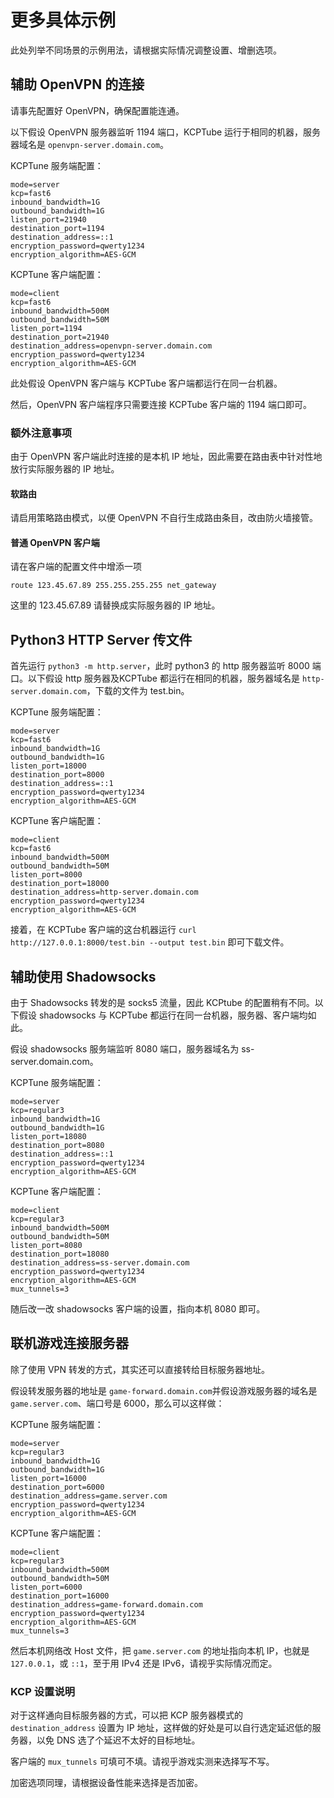 # 更多具体示例

此处列举不同场景的示例用法，请根据实际情况调整设置、增删选项。

## 辅助 OpenVPN 的连接
请事先配置好 OpenVPN，确保配置能连通。

以下假设 OpenVPN 服务器监听 1194 端口，KCPTube 运行于相同的机器，服务器域名是 `openvpn-server.domain.com`。

KCPTune 服务端配置：
```
mode=server
kcp=fast6
inbound_bandwidth=1G
outbound_bandwidth=1G
listen_port=21940
destination_port=1194
destination_address=::1
encryption_password=qwerty1234
encryption_algorithm=AES-GCM
```

KCPTune 客户端配置：
```
mode=client
kcp=fast6
inbound_bandwidth=500M
outbound_bandwidth=50M
listen_port=1194
destination_port=21940
destination_address=openvpn-server.domain.com
encryption_password=qwerty1234
encryption_algorithm=AES-GCM
```

此处假设 OpenVPN 客户端与 KCPTube 客户端都运行在同一台机器。

然后，OpenVPN 客户端程序只需要连接 KCPTube 客户端的 1194 端口即可。

### 额外注意事项

由于 OpenVPN 客户端此时连接的是本机 IP 地址，因此需要在路由表中针对性地放行实际服务器的 IP 地址。

#### 软路由
请启用策略路由模式，以便 OpenVPN 不自行生成路由条目，改由防火墙接管。

#### 普通 OpenVPN 客户端
请在客户端的配置文件中增添一项

```
route 123.45.67.89 255.255.255.255 net_gateway
```
这里的 123.45.67.89 请替换成实际服务器的 IP 地址。

## Python3 HTTP Server 传文件
首先运行 `python3 -m http.server`，此时 python3 的 http 服务器监听 8000 端口。以下假设 http 服务器及KCPTube 都运行在相同的机器，服务器域名是 `http-server.domain.com`，下载的文件为 test.bin。

KCPTune 服务端配置：
```
mode=server
kcp=fast6
inbound_bandwidth=1G
outbound_bandwidth=1G
listen_port=18000
destination_port=8000
destination_address=::1
encryption_password=qwerty1234
encryption_algorithm=AES-GCM
```

KCPTune 客户端配置：
```
mode=client
kcp=fast6
inbound_bandwidth=500M
outbound_bandwidth=50M
listen_port=8000
destination_port=18000
destination_address=http-server.domain.com
encryption_password=qwerty1234
encryption_algorithm=AES-GCM
```

接着，在 KCPTube 客户端的这台机器运行 `curl http://127.0.0.1:8000/test.bin --output test.bin` 即可下载文件。

## 辅助使用 Shadowsocks
由于 Shadowsocks 转发的是 socks5 流量，因此 KCPtube 的配置稍有不同。以下假设 shadowsocks 与 KCPTube 都运行在同一台机器，服务器、客户端均如此。

假设 shadowsocks 服务端监听 8080 端口，服务器域名为 ss-server.domain.com。

KCPTune 服务端配置：
```
mode=server
kcp=regular3
inbound_bandwidth=1G
outbound_bandwidth=1G
listen_port=18080
destination_port=8080
destination_address=::1
encryption_password=qwerty1234
encryption_algorithm=AES-GCM
```

KCPTune 客户端配置：
```
mode=client
kcp=regular3
inbound_bandwidth=500M
outbound_bandwidth=50M
listen_port=8080
destination_port=18080
destination_address=ss-server.domain.com
encryption_password=qwerty1234
encryption_algorithm=AES-GCM
mux_tunnels=3
```

随后改一改 shadowsocks 客户端的设置，指向本机 8080 即可。

## 联机游戏连接服务器

除了使用 VPN 转发的方式，其实还可以直接转给目标服务器地址。

假设转发服务器的地址是 `game-forward.domain.com`并假设游戏服务器的域名是 `game.server.com`、端口号是 6000，那么可以这样做：

KCPTune 服务端配置：
```
mode=server
kcp=regular3
inbound_bandwidth=1G
outbound_bandwidth=1G
listen_port=16000
destination_port=6000
destination_address=game.server.com
encryption_password=qwerty1234
encryption_algorithm=AES-GCM
```

KCPTune 客户端配置：
```
mode=client
kcp=regular3
inbound_bandwidth=500M
outbound_bandwidth=50M
listen_port=6000
destination_port=16000
destination_address=game-forward.domain.com
encryption_password=qwerty1234
encryption_algorithm=AES-GCM
mux_tunnels=3
```

然后本机网络改 Host 文件，把 `game.server.com` 的地址指向本机 IP，也就是 `127.0.0.1`，或 `::1`，至于用 IPv4 还是 IPv6，请视乎实际情况而定。

### KCP 设置说明

对于这样通向目标服务器的方式，可以把 KCP 服务器模式的 `destination_address` 设置为 IP 地址，这样做的好处是可以自行选定延迟低的服务器，以免 DNS 选了个延迟不太好的目标地址。

客户端的 `mux_tunnels` 可填可不填。请视乎游戏实测来选择写不写。

加密选项同理，请根据设备性能来选择是否加密。